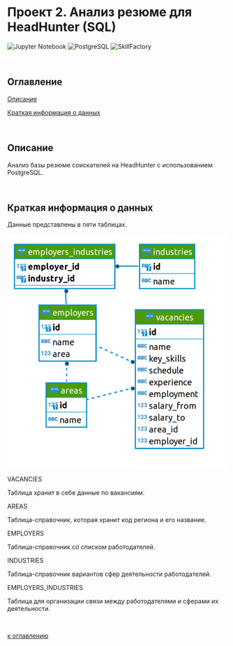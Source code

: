 # Проект 2. Анализ резюме для HeadHunter (SQL)

![Jupyter Notebook](https://img.shields.io/badge/jupyter-%23FA0F00.svg?logo=jupyter&logoColor=white)
![PostgreSQL](https://img.shields.io/badge/PostgreSQL-316192?style=for-the-badge&logo=postgresql&logoColor=white)
![SkillFactory](https://img.shields.io/badge/-SkillFactory-green)

<br/>

## Оглавление

[ Описание](#описание)

[ Краткая информация о данных](#краткая-информация-о-данных)

<br/>

## Описание

Анализ базы резюме соискателей на HeadHunter c использованием PostgreSQL.

<br/>

## Краткая информация о данных

Данные представлены в пяти таблицах.

<img src = "https://raw.githubusercontent.com/denis-marchenkov-sf/assets/31e386db11cecf55ce0d0e2cdb9d96010e76d88d/schema.png">

VACANCIES

Таблица хранит в себе данные по вакансиям.

AREAS

Таблица-справочник, которая хранит код региона и его название.

EMPLOYERS

Таблица-справочник со списком работодателей.

INDUSTRIES

Таблица-справочник вариантов сфер деятельности работодателей.

EMPLOYERS_INDUSTRIES

Таблица для организации связи между работодателями и сферами их деятельности.

<br/>

[к оглавлению](#оглавление)
